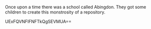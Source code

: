 Once upon a time there was a school called Abingdon. They got some children to create this monstrosity of a repository. 


































































































UExFQVNFIFNFTkQgSEVMUA==
